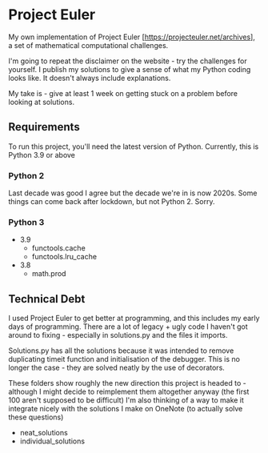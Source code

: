 # Project Euler
My own implementation of Project Euler [https://projecteuler.net/archives], a set of mathematical computational challenges.

I'm going to repeat the disclaimer on the website - try the challenges for yourself. I publish my solutions to give 
a sense of what my Python coding looks like. It doesn't always include explanations.  

My take is - give at least 1 week on getting stuck on a problem before looking at solutions.

## Requirements
To run this project, you'll need the latest version of Python. Currently, this is Python 3.9 or above

### Python 2
Last decade was good I agree but the decade we're in is now 2020s. 
Some things can come back after lockdown, but not Python 2. Sorry. 

### Python 3
* 3.9
  * functools.cache
  * functools.lru_cache
* 3.8
  * math.prod

## Technical Debt
I used Project Euler to get better at programming, and this includes my early days of programming.
There are a lot of legacy + ugly code  I haven't got around to fixing - especially in solutions.py and the files it imports.

Solutions.py has all the solutions because it was intended to remove duplicating timeit function and 
initialisation of the debugger. This is no longer the case - they are solved neatly by the use of decorators.

These folders show roughly the new direction this project is headed to - although I might decide to reimplement them
altogether anyway (the first 100 aren't supposed to be difficult) I'm also thinking of a way to make it integrate 
nicely with the solutions I make on OneNote (to actually solve these questions) 
- neat_solutions
- individual_solutions
